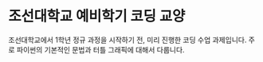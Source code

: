 # 조선대학교 예비학기 코딩 교양
조선대학교에서 1학년 정규 과정을 시작하기 전, 미리 진행한 코딩 수업 과제입니다. 주로 파이썬의 기본적인 문법과 터틀 그래픽에 대해서 다룹니다.